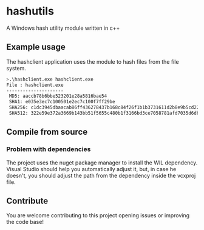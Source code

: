 # hashutils
A Windows hash utility module written in c++ 
## Example usage
The hashclient application uses the module to hash files from the file system.
```sh
>.\hashclient.exe hashclient.exe
File : hashclient.exe
---------------------
 MD5: aaccb78b6bbe523201e28a5816bae54
 SHA1: e035e3ec7c100501e2ec7c100f7ff29be
 SHA256: c1dc3945dbaacab86ff436278437b168c84f26f1b1b3731611d2b8e9b5cd227
 SHA512: 322e59e372a3669b143bb51f5655c480b1f3166bd3ce7058781afd7035d6db102b558cbe9e50acf1b32954e36b334795ac877489d12063202b395159c8a63ee
 ```
 ## Compile from source
 ### Problem with dependencies
 The project uses the nuget package manager to install the WIL dependency. Visual Studio should help you automatically adjust it, but, in case he doesn't, you should adjust the path from the dependency inside the vcxproj file.
 
 ## Contribute
 You are welcome contributing to this project opening issues or improving the code base!
